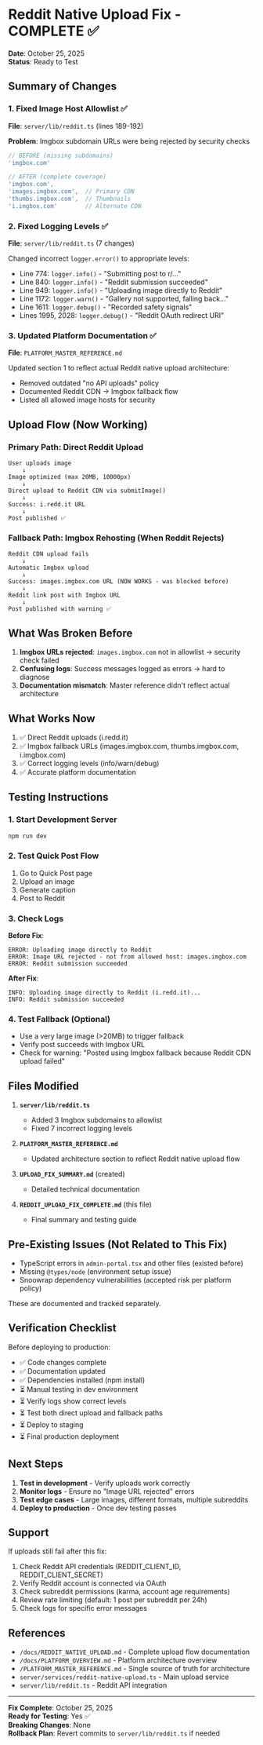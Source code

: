 # Reddit Native Upload Fix - COMPLETE ✅

**Date**: October 25, 2025  
**Status**: Ready to Test

## Summary of Changes

### 1. Fixed Image Host Allowlist ✅
**File**: `server/lib/reddit.ts` (lines 189-192)

**Problem**: Imgbox subdomain URLs were being rejected by security checks
```typescript
// BEFORE (missing subdomains)
'imgbox.com'

// AFTER (complete coverage)
'imgbox.com',
'images.imgbox.com',  // Primary CDN
'thumbs.imgbox.com',  // Thumbnails  
'i.imgbox.com'        // Alternate CDN
```

### 2. Fixed Logging Levels ✅
**File**: `server/lib/reddit.ts` (7 changes)

Changed incorrect `logger.error()` to appropriate levels:
- Line 774: `logger.info()` - "Submitting post to r/..."
- Line 840: `logger.info()` - "Reddit submission succeeded"
- Line 949: `logger.info()` - "Uploading image directly to Reddit"
- Line 1172: `logger.warn()` - "Gallery not supported, falling back..."
- Line 1611: `logger.debug()` - "Recorded safety signals"
- Lines 1995, 2028: `logger.debug()` - "Reddit OAuth redirect URI"

### 3. Updated Platform Documentation ✅
**File**: `PLATFORM_MASTER_REFERENCE.md`

Updated section 1 to reflect actual Reddit native upload architecture:
- Removed outdated "no API uploads" policy
- Documented Reddit CDN → Imgbox fallback flow
- Listed all allowed image hosts for security

## Upload Flow (Now Working)

### Primary Path: Direct Reddit Upload
```
User uploads image
    ↓
Image optimized (max 20MB, 10000px)
    ↓
Direct upload to Reddit CDN via submitImage()
    ↓
Success: i.redd.it URL
    ↓
Post published ✅
```

### Fallback Path: Imgbox Rehosting (When Reddit Rejects)
```
Reddit CDN upload fails
    ↓
Automatic Imgbox upload
    ↓
Success: images.imgbox.com URL (NOW WORKS - was blocked before)
    ↓
Reddit link post with Imgbox URL
    ↓
Post published with warning ✅
```

## What Was Broken Before

1. **Imgbox URLs rejected**: `images.imgbox.com` not in allowlist → security check failed
2. **Confusing logs**: Success messages logged as errors → hard to diagnose
3. **Documentation mismatch**: Master reference didn't reflect actual architecture

## What Works Now

1. ✅ Direct Reddit uploads (i.redd.it)
2. ✅ Imgbox fallback URLs (images.imgbox.com, thumbs.imgbox.com, i.imgbox.com)
3. ✅ Correct logging levels (info/warn/debug)
4. ✅ Accurate platform documentation

## Testing Instructions

### 1. Start Development Server
```bash
npm run dev
```

### 2. Test Quick Post Flow
1. Go to Quick Post page
2. Upload an image
3. Generate caption
4. Post to Reddit

### 3. Check Logs
**Before Fix**:
```
ERROR: Uploading image directly to Reddit
ERROR: Image URL rejected - not from allowed host: images.imgbox.com
ERROR: Reddit submission succeeded
```

**After Fix**:
```
INFO: Uploading image directly to Reddit (i.redd.it)...
INFO: Reddit submission succeeded
```

### 4. Test Fallback (Optional)
- Use a very large image (>20MB) to trigger fallback
- Verify post succeeds with Imgbox URL
- Check for warning: "Posted using Imgbox fallback because Reddit CDN upload failed"

## Files Modified

1. **`server/lib/reddit.ts`**
   - Added 3 Imgbox subdomains to allowlist
   - Fixed 7 incorrect logging levels
   
2. **`PLATFORM_MASTER_REFERENCE.md`**
   - Updated architecture section to reflect Reddit native upload flow

3. **`UPLOAD_FIX_SUMMARY.md`** (created)
   - Detailed technical documentation

4. **`REDDIT_UPLOAD_FIX_COMPLETE.md`** (this file)
   - Final summary and testing guide

## Pre-Existing Issues (Not Related to This Fix)

- TypeScript errors in `admin-portal.tsx` and other files (existed before)
- Missing `@types/node` (environment setup issue)
- Snoowrap dependency vulnerabilities (accepted risk per platform policy)

These are documented and tracked separately.

## Verification Checklist

Before deploying to production:

- ✅ Code changes complete
- ✅ Documentation updated
- ✅ Dependencies installed (npm install)
- ⏳ Manual testing in dev environment
- ⏳ Verify logs show correct levels
- ⏳ Test both direct upload and fallback paths
- ⏳ Deploy to staging
- ⏳ Final production deployment

## Next Steps

1. **Test in development** - Verify uploads work correctly
2. **Monitor logs** - Ensure no "Image URL rejected" errors
3. **Test edge cases** - Large images, different formats, multiple subreddits
4. **Deploy to production** - Once dev testing passes

## Support

If uploads still fail after this fix:
1. Check Reddit API credentials (REDDIT_CLIENT_ID, REDDIT_CLIENT_SECRET)
2. Verify Reddit account is connected via OAuth
3. Check subreddit permissions (karma, account age requirements)
4. Review rate limiting (default: 1 post per subreddit per 24h)
5. Check logs for specific error messages

## References

- `/docs/REDDIT_NATIVE_UPLOAD.md` - Complete upload flow documentation
- `/docs/PLATFORM_OVERVIEW.md` - Platform architecture overview
- `/PLATFORM_MASTER_REFERENCE.md` - Single source of truth for architecture
- `server/services/reddit-native-upload.ts` - Main upload service
- `server/lib/reddit.ts` - Reddit API integration

---

**Fix Complete**: October 25, 2025  
**Ready for Testing**: Yes ✅  
**Breaking Changes**: None  
**Rollback Plan**: Revert commits to `server/lib/reddit.ts` if needed
